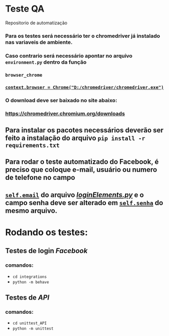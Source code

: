 # Teste QA
 Repositorio de automatização

### Para os testes será necessário ter o chromedriver já instalado nas variaveis de ambiente. 
### Caso contrario será necessário apontar no arquivo `environment.py` dentro da função 
### `browser_chrome`
### [```context.browser = Chrome("D:/chromedriver/chromedriver.exe")```](https://github.com/lkalves/Teste_QA/blob/main/integrations/features/environment.py#L7)
### O download deve ser baixado no site abaixo:
### https://chromedriver.chromium.org/downloads

## Para instalar os pacotes necessários deverão ser feito a instalação do arquivo `pip install -r requirements.txt`

## Para rodar o teste automatizado do Facebook, é preciso que coloque e-mail, usuário ou numero de telefone no campo
## [`self.email`](https://github.com/lkalves/Teste_QA/blob/main/integrations/elements/loginElements.py#L7) do arquivo [*loginElements.py*](https://github.com/lkalves/Teste_QA/blob/main/integrations/elements/loginElements.py) e o campo senha deve ser alterado em [`self.senha`](https://github.com/lkalves/Teste_QA/blob/main/integrations/elements/loginElements.py#L8) do mesmo arquivo.

# Rodando os testes:
## Testes de login *Facebook*
### comandos:
- `cd integrations`
- `python -m behave`

## Testes de *API*
### comandos:
- `cd unittest_API`
- `python -m unittest`
